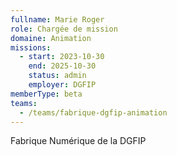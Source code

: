 ```yaml
---
fullname: Marie Roger
role: Chargée de mission
domaine: Animation
missions:
  - start: 2023-10-30
    end: 2025-10-30
    status: admin
    employer: DGFIP
memberType: beta
teams:
  - /teams/fabrique-dgfip-animation
---
```

Fabrique Numérique de la DGFIP